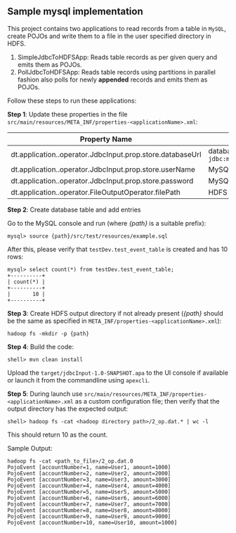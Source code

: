 ## Sample mysql implementation

This project contains two applications to read records from a table in `MySQL`, create POJOs and write them to a file
in the user specified directory in HDFS.

1. SimpleJdbcToHDFSApp: Reads table records as per given query and emits them as POJOs.
2. PollJdbcToHDFSApp: Reads table records using partitions in parallel fashion also polls for newly **appended** records and emits them as POJOs.

Follow these steps to run these applications:

**Step 1**: Update these properties in the file `src/main/resources/META_INF/properties-<applicationName>.xml`:

| Property Name  | Description |
| -------------  | ----------- |
| dt.application.<applicationName>.operator.JdbcInput.prop.store.databaseUrl | database URL of the form `jdbc:mysql://hostName:portNumber/dbName` |
| dt.application.<applicationName>.operator.JdbcInput.prop.store.userName | MySQL user name |
| dt.application.<applicationName>.operator.JdbcInput.prop.store.password | MySQL user password |
| dt.application.<applicationName>.operator.FileOutputOperator.filePath   | HDFS output directory path |

**Step 2**: Create database table and add entries

Go to the MySQL console and run (where _{path}_ is a suitable prefix):

    mysql> source {path}/src/test/resources/example.sql

After this, please verify that `testDev.test_event_table` is created and has 10 rows:

    mysql> select count(*) from testDev.test_event_table;
    +----------+
    | count(*) |
    +----------+
    |       10 |
    +----------+

**Step 3**: Create HDFS output directory if not already present (_{path}_ should be the same as specified in `META_INF/properties-<applicationName>.xml`):

    hadoop fs -mkdir -p {path}

**Step 4**: Build the code:

    shell> mvn clean install

Upload the `target/jdbcInput-1.0-SNAPSHOT.apa` to the UI console if available or launch it from
the commandline using `apexcli`.

**Step 5**: During launch use `src/main/resources/META_INF/properties-<applicationName>.xml` as a custom configuration file; then verify
that the output directory has the expected output:

    shell> hadoop fs -cat <hadoop directory path>/2_op.dat.* | wc -l

This should return 10 as the count.

Sample Output:

    hadoop fs -cat <path_to_file>/2_op.dat.0
    PojoEvent [accountNumber=1, name=User1, amount=1000]
    PojoEvent [accountNumber=2, name=User2, amount=2000]
    PojoEvent [accountNumber=3, name=User3, amount=3000]
    PojoEvent [accountNumber=4, name=User4, amount=4000]
    PojoEvent [accountNumber=5, name=User5, amount=5000]
    PojoEvent [accountNumber=6, name=User6, amount=6000]
    PojoEvent [accountNumber=7, name=User7, amount=7000]
    PojoEvent [accountNumber=8, name=User8, amount=8000]
    PojoEvent [accountNumber=9, name=User9, amount=9000]
    PojoEvent [accountNumber=10, name=User10, amount=1000]
